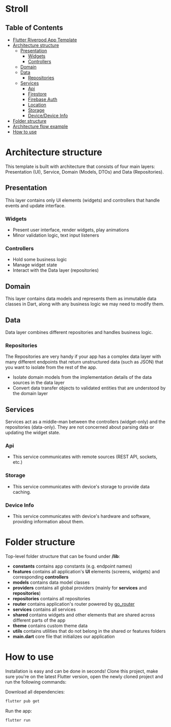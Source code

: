 # Stroll
## **Table of Contents**

- [Flutter Riverpod App Template](#flutter-riverpod-app-template)
- [Architecture structure](#architecture-structure)
  * [Presentation](#presentation)
    + [Widgets](#widgets)
    + [Controllers](#controllers)
  * [Domain](#domain)
  * [Data](#data)
    + [Repositories](#repositories)
  * [Services](#services)
    + [Api](#api)
    + [Firestore](#firestore)
    + [Firebase Auth](#firebase-auth)
    + [Location](#location)
    + [Storage](#storage)
    + [Device/Device Info](#device/device-info)
- [Folder structure](#folder-structure)
- [Architecture flow example](#architecture-flow-example)
- [How to use](#how-to-use)



# Architecture structure
This template is built with architecture that consists of four main layers: Presentation (UI), Service, Domain (Models, DTOs)
and Data (Repositories).

## Presentation
This layer contains only UI elements (widgets) and controllers that handle events and update interface.

### Widgets
- Present user interface, render widgets, play animations
- Minor validation logic, text input listeners

### Controllers
- Hold some business logic
- Manage widget state
- Interact with the Data layer (repositories)

## Domain
This layer contains data models and represents them as immutable data classes in Dart, 
along with any business logic we may need to modify them.

## Data
Data layer combines different repositories and handles business logic.

### Repositories
The Repositories are very handy if your app has a complex data layer with many different endpoints 
that return unstructured data (such as JSON) that you want to isolate from the rest of the app.
- Isolate domain models from the implementation details of the data sources in the data layer
- Convert data transfer objects to validated entities that are understood by the domain layer

## Services
Services act as a middle-man between the controllers (widget-only) and the repositories (data-only).
They are not concerned about parsing data or updating the widget state.

### Api
- This service communicates with remote sources (REST API, sockets, etc.)

### Storage
- This service communicates with device's storage to provide data caching.

### Device Info
- This service communicates with device's hardware and software, providing information about them.

# Folder structure
Top-level folder structure that can be found under **/lib**:

- **constants** contains app constants (e.g. endpoint names)
- **features** contains all application's **UI** elements (screens, widgets) and corresponding **controllers**
- **models** contains data model classes
- **providers** contains all global providers (mainly for **services** and **repositories**)
- **repositories** contains all repositories
- **router** contains application's router powered by [go_router](https://pub.dev/packages/go_router)
- **services** contains all services
- **shared** contains widgets and other elements that are shared across different parts of the app
- **theme** contains custom theme data
- **utils** contains utilities that do not belong in the shared or features folders
- **main.dart** core file that initializes our application
# How to use
Installation is easy and can be done in seconds! Clone this project, make sure you're on the latest Flutter version, open the newly cloned project and run the following commands:

Download all dependencies:

```bash
flutter pub get
```

Run the app:

```bash
flutter run
```


